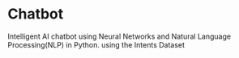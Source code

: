 # Chatbot
Intelligent AI chatbot using Neural Networks and Natural Language Processing(NLP) in Python.
using the Intents Dataset
